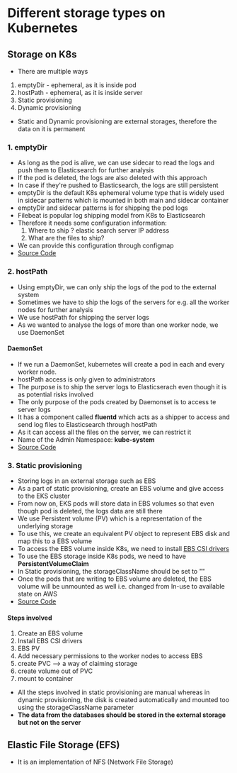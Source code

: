 # Different storage types on Kubernetes

## Storage on K8s

- There are multiple ways

1. emptyDir - ephemeral, as it is inside pod
2. hostPath - ephemeral, as it is inside server
3. Static provisioning
4. Dynamic provisioning

- Static and Dynamic provisioning are external storages, therefore the data on it is permanent

### 1. emptyDir

- As long as the pod is alive, we can use sidecar to read the logs and push them to Elasticsearch for further analysis
- If the pod is deleted, the logs are also deleted with this approach
- In case if they're pushed to Elasticsearch, the logs are still persistent
- emptyDir is the default K8s ephemeral volume type that is widely used in sidecar patterns which is mounted in both main and sidecar container
- emptyDir and sidecar patterns is for shipping the pod logs
- Filebeat is popular log shipping model from K8s to Elasticsearch
- Therefore it needs some configuration information:
  1. Where to ship ? elastic search server IP address
  2. What are the files to ship?
- We can provide this configuration through configmap
- [Source Code](https://github.com/sivadevopsdaws74s/k8-resources/blob/master/storage/01-empty-dir.yaml)

### 2. hostPath

- Using emptyDir, we can only ship the logs of the pod to the external system
- Sometimes we have to ship the logs of the servers for e.g. all the worker nodes for further analysis
- We use hostPath for shipping the server logs
- As we wanted to analyse the logs of more than one worker node, we use DaemonSet

#### DaemonSet

- If we run a DaemonSet, kubernetes will create a pod in each and every worker node.
- hostPath access is only given to administrators
- The purpose is to ship the server logs to Elasticserach even though it is as potential risks involved
- The only purpose of the pods created by Daemonset is to access te server logs
- It has a component called **fluentd** which acts as a shipper to access and send log files to Elasticsearch through hostPath
- As it can access all the files on the server, we can restrict it
- Name of the Admin Namespace: **kube-system**
- [Source Code](https://github.com/sivadevopsdaws74s/k8-resources/blob/master/storage/02-hostpath.yaml)

### 3. Static provisioning

- Storing logs in an external storage such as EBS
- As a part of static provisioning, create an EBS volume and give access to the EKS cluster
- From now on, EKS pods will store data in EBS volumes so that even though pod is deleted, the logs data are still there
- We use Persistent volume (PV) which is a representation of the underlying storage
- To use this, we create an equivalent PV object to represent EBS disk and map this to a EBS volume
- To access the EBS volume inside K8s, we need to install [EBS CSI drivers](https://github.com/kubernetes-sigs/aws-ebs-csi-driver/blob/master/docs/install.md#deploy-driver)
- To use the EBS storage inside K8s pods, we need to have **PersistentVolumeClaim**
- In Static provisioning, the storageClassName should be set to ""
- Once the pods that are writing to EBS volume are deleted, the EBS volume will be unmounted as well i.e. changed from In-use to available state on AWS
- [Source Code](https://github.com/sivadevopsdaws74s/k8-resources/blob/master/storage/03-ebs-static.yaml)

#### Steps involved

1. Create an EBS volume
2. Install EBS CSI drivers
3. EBS PV
4. Add necessary permissions to the worker nodes to access EBS
5. create PVC --> a way of claiming storage
6. create volume out of PVC
7. mount to container

- All the steps involved in static provisioning are manual whereas in dynamic provisioning, the disk is created automatically and mounted too using the storageClassName parameter
- **The data from the databases should be stored in the external storage but not on the server**

## Elastic File Storage (EFS)

- It is an implementation of NFS (Network File Storage)
